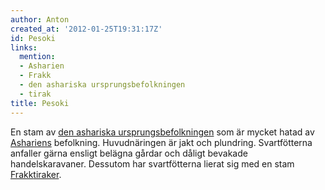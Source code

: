 ```yaml
---
author: Anton
created_at: '2012-01-25T19:31:17Z'
id: Pesoki
links:
  mention:
  - Asharien
  - Frakk
  - den ashariska ursprungsbefolkningen
  - tirak
title: Pesoki
---
```


En stam av [den ashariska ursprungsbefolkningen] som är mycket hatad av [Ashariens] befolkning.
Huvudnäringen är jakt och plundring. Svartfötterna anfaller gärna ensligt belägna gårdar och dåligt
bevakade handelskaravaner. Dessutom har svartfötterna lierat sig med en stam [Frakk][][tiraker].

  [den ashariska ursprungsbefolkningen]: den_ashariska_ursprungsbefolkningen
  [Ashariens]: Asharien
  [Frakk]: Frakk
  [tiraker]: tirak
